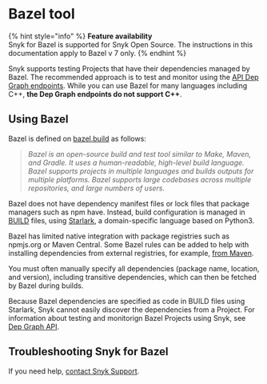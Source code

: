 # Bazel tool

{% hint style="info" %}
**Feature availability**\
Snyk for Bazel is supported for Snyk Open Source. The instructions in this documentation apply to Bazel v 7 only.
{% endhint %}

Snyk supports testing Projects that have their dependencies managed by Bazel. The recommended approach is to test and monitor using the [API Dep Graph endpoints](dep-graph-api.md). While you can use Bazel for many languages including C++, **the Dep Graph endpoints do not support C++**.

## Using Bazel

Bazel is defined on [bazel.build](https://docs.bazel.build/versions/master/bazel-overview.html) as follows:

> _Bazel is an open-source build and test tool similar to Make, Maven, and Gradle. It uses a human-readable, high-level build language. Bazel supports projects in multiple languages and builds outputs for multiple platforms. Bazel supports large codebases across multiple repositories, and large numbers of users._

Bazel does not have dependency manifest files or lock files that package managers such as npm have. Instead, build configuration is managed in [BUILD](https://docs.bazel.build/versions/master/build-ref.html#BUILD_files) files, using [Starlark](https://docs.bazel.build/versions/master/skylark/language.html), a domain-specific language based on Python3.

Bazel has limited native integration with package registries such as npmjs.org or Maven Central. Some Bazel rules can be added to help with installing dependencies from external registries, for example, [from Maven](https://docs.bazel.build/versions/master/external.html#maven-artifacts-and-repositories).

You must often manually specify all dependencies (package name, location, and version), including transitive dependencies, which can then be fetched by Bazel during builds.

Because Bazel dependencies are specified as code in BUILD files using Starlark, Snyk cannot easily discover the dependencies from a Project. For information about testing and monitorign Bazel Projects using Snyk, see [Dep Graph API](dep-graph-api.md).

## Troubleshooting Snyk for Bazel

If you need help, [contact Snyk Support](https://support.snyk.io/hc/en-us).
